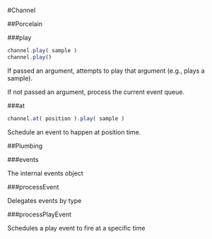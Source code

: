 #Channel

##Porcelain

###play

```javascript
channel.play( sample )
channel.play()
```

If passed an argument, attempts to play that argument (e.g., plays a sample).

If not passed an argument, process the current event queue.



###at

```javascript
channel.at( position ).play( sample )
```

Schedule an event to happen at position time.



##Plumbing

###events

The internal events object


###processEvent

Delegates events by type

###processPlayEvent

Schedules a play event to fire at a specific time
